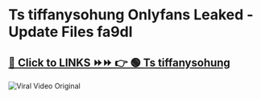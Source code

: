 
 # Ts tiffanysohung Onlyfans Leaked - Update Files fa9dl

## <h2><a href="https://clipsfans.com/Ts_tiffanysohung&ref=git">🔗 Click to LINKS ⏩⏩ 👉 🟢 Ts tiffanysohung </a></h2>

<a href="https://clipsfans.com/Ts_tiffanysohung&ref=git" rel="nofollow" data-target="animated-image.originalLink"><img src="https://i.ibb.co.com/xMMVF88/686577567.gif" alt="Viral Video Original" style="max-width: 100%; display: inline-block;" data-target="animated-image.originalImage"></a>

